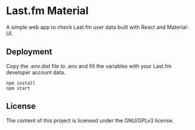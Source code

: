 # Last.fm Material

A simple web app to check Last.fm user data built with React and Material-UI.

## Deployment

Copy the .env.dist file to .env and fill the variables with your Last.fm developer account data.

```
npm install
npm start
```

## License
The content of this project is licensed under the GNU/GPLv3 license.